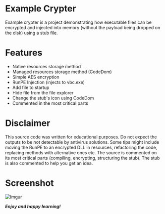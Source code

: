 # Example Crypter
Example crypter is a project demonstrating how executable files can be encrypted and injected into memory (without the payload being dropped on the disk) using a stub file.

# Features
* Native resources storage method
* Managed resources storage method (CodeDom)
* Simple AES encryption
* RunPE Injection (injects to vbc.exe)
* Add file to startup
* Hide file from the file explorer
* Change the stub's icon using CodeDom
* Commented in the most critical parts

# Disclaimer
This source code was written for educational purposes. Do not expect the outputs to be not detectable by antivirus solutions. Some tips might include moving the RunPE to an encrypted DLL in resources, refactoring the code, replacing methods with alternative ones etc. The source is commented on its most critical parts (compiling, encrypting, structuring the stub). The stub is also commented to help you get an idea. 

# Screenshot
![Imgur](https://i.imgur.com/GbHBaav.png)

_**Enjoy and happy learning!**_
